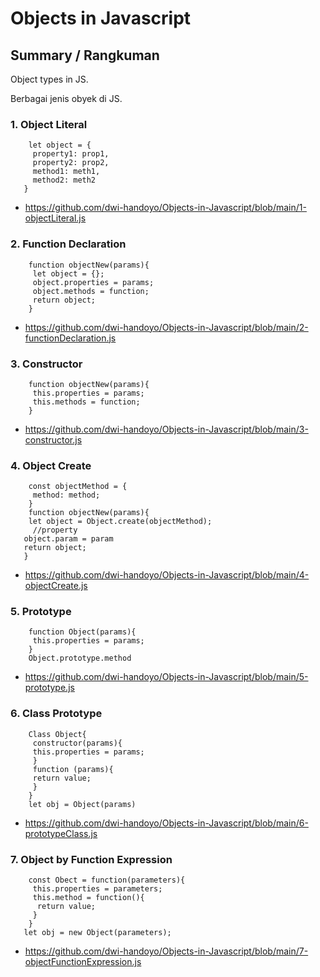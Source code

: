 # Objects in Javascript
 
## Summary / Rangkuman

Object types in JS.

Berbagai jenis obyek di JS.
 
### 1. Object Literal

        let object = {
         property1: prop1,
         property2: prop2,
         method1: meth1,
         method2: meth2
       }

* https://github.com/dwi-handoyo/Objects-in-Javascript/blob/main/1-objectLiteral.js

### 2. Function Declaration

        function objectNew(params){
         let object = {};
         object.properties = params;
         object.methods = function;
         return object;
        }

* https://github.com/dwi-handoyo/Objects-in-Javascript/blob/main/2-functionDeclaration.js

### 3. Constructor

        function objectNew(params){
         this.properties = params;
         this.methods = function;
        }

* https://github.com/dwi-handoyo/Objects-in-Javascript/blob/main/3-constructor.js

### 4. Object Create

        const objectMethod = {
         method: method;
        }
        function objectNew(params){
        let object = Object.create(objectMethod);
         //property
       object.param = param
       return object;
       }

* https://github.com/dwi-handoyo/Objects-in-Javascript/blob/main/4-objectCreate.js

### 5. Prototype

        function Object(params){
         this.properties = params;
        }
        Object.prototype.method

* https://github.com/dwi-handoyo/Objects-in-Javascript/blob/main/5-prototype.js

### 6. Class Prototype

        Class Object{
         constructor(params){
         this.properties = params;
         }
         function (params){
         return value;
         }
        }
        let obj = Object(params)

* https://github.com/dwi-handoyo/Objects-in-Javascript/blob/main/6-prototypeClass.js

### 7. Object by Function Expression

        const Obect = function(parameters){
         this.properties = parameters;
         this.method = function(){
          return value;
         }
        }
       let obj = new Object(parameters);

* https://github.com/dwi-handoyo/Objects-in-Javascript/blob/main/7-objectFunctionExpression.js




